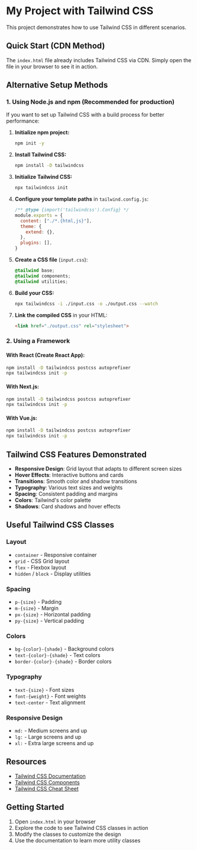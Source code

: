 # My Project with Tailwind CSS

This project demonstrates how to use Tailwind CSS in different scenarios.

## Quick Start (CDN Method)

The `index.html` file already includes Tailwind CSS via CDN. Simply open the file in your browser to see it in action.

## Alternative Setup Methods

### 1. Using Node.js and npm (Recommended for production)

If you want to set up Tailwind CSS with a build process for better performance:

1. **Initialize npm project:**
   ```bash
   npm init -y
   ```

2. **Install Tailwind CSS:**
   ```bash
   npm install -D tailwindcss
   ```

3. **Initialize Tailwind CSS:**
   ```bash
   npx tailwindcss init
   ```

4. **Configure your template paths** in `tailwind.config.js`:
   ```javascript
   /** @type {import('tailwindcss').Config} */
   module.exports = {
     content: ["./*.{html,js}"],
     theme: {
       extend: {},
     },
     plugins: [],
   }
   ```

5. **Create a CSS file** (`input.css`):
   ```css
   @tailwind base;
   @tailwind components;
   @tailwind utilities;
   ```

6. **Build your CSS:**
   ```bash
   npx tailwindcss -i ./input.css -o ./output.css --watch
   ```

7. **Link the compiled CSS** in your HTML:
   ```html
   <link href="./output.css" rel="stylesheet">
   ```

### 2. Using a Framework

#### With React (Create React App):
```bash
npm install -D tailwindcss postcss autoprefixer
npx tailwindcss init -p
```

#### With Next.js:
```bash
npm install -D tailwindcss postcss autoprefixer
npx tailwindcss init -p
```

#### With Vue.js:
```bash
npm install -D tailwindcss postcss autoprefixer
npx tailwindcss init -p
```

## Tailwind CSS Features Demonstrated

- **Responsive Design**: Grid layout that adapts to different screen sizes
- **Hover Effects**: Interactive buttons and cards
- **Transitions**: Smooth color and shadow transitions
- **Typography**: Various text sizes and weights
- **Spacing**: Consistent padding and margins
- **Colors**: Tailwind's color palette
- **Shadows**: Card shadows and hover effects

## Useful Tailwind CSS Classes

### Layout
- `container` - Responsive container
- `grid` - CSS Grid layout
- `flex` - Flexbox layout
- `hidden` / `block` - Display utilities

### Spacing
- `p-{size}` - Padding
- `m-{size}` - Margin
- `px-{size}` - Horizontal padding
- `py-{size}` - Vertical padding

### Colors
- `bg-{color}-{shade}` - Background colors
- `text-{color}-{shade}` - Text colors
- `border-{color}-{shade}` - Border colors

### Typography
- `text-{size}` - Font sizes
- `font-{weight}` - Font weights
- `text-center` - Text alignment

### Responsive Design
- `md:` - Medium screens and up
- `lg:` - Large screens and up
- `xl:` - Extra large screens and up

## Resources

- [Tailwind CSS Documentation](https://tailwindcss.com/docs)
- [Tailwind CSS Components](https://tailwindui.com/)
- [Tailwind CSS Cheat Sheet](https://nerdcave.com/tailwind-cheat-sheet)

## Getting Started

1. Open `index.html` in your browser
2. Explore the code to see Tailwind CSS classes in action
3. Modify the classes to customize the design
4. Use the documentation to learn more utility classes 